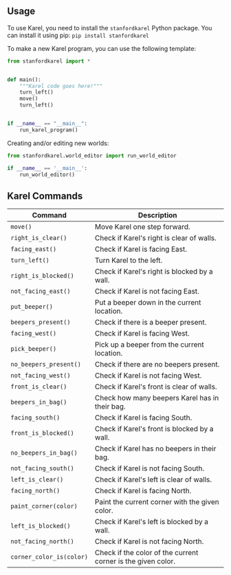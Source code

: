 ## Usage

To use Karel, you need to install the `stanfordkarel` Python package. You can install it using pip:
`pip install stanfordkarel`


To make a new Karel program, you can use the following template:

```python
from stanfordkarel import *


def main():
    """Karel code goes here!"""
    turn_left()
    move()
    turn_left()


if __name__ == "__main__":
    run_karel_program()
```    
    
Creating and/or editing new worlds:

```python
from stanfordkarel.world_editor import run_world_editor

if __name__ == '__main__':
    run_world_editor()
```


## Karel Commands

| Command                  | Description                                  |
|--------------------------|--------------------------------------------|
| `move()`                 | Move Karel one step forward.                |
| `right_is_clear()`       | Check if Karel's right is clear of walls.   |
| `facing_east()`          | Check if Karel is facing East.              |
| `turn_left()`            | Turn Karel to the left.                     |
| `right_is_blocked()`     | Check if Karel's right is blocked by a wall.|
| `not_facing_east()`      | Check if Karel is not facing East.          |
| `put_beeper()`           | Put a beeper down in the current location.  |
| `beepers_present()`      | Check if there is a beeper present.         |
| `facing_west()`          | Check if Karel is facing West.              |
| `pick_beeper()`          | Pick up a beeper from the current location. |
| `no_beepers_present()`   | Check if there are no beepers present.      |
| `not_facing_west()`      | Check if Karel is not facing West.          |
| `front_is_clear()`       | Check if Karel's front is clear of walls.   |
| `beepers_in_bag()`       | Check how many beepers Karel has in their bag.|
| `facing_south()`         | Check if Karel is facing South.             |
| `front_is_blocked()`     | Check if Karel's front is blocked by a wall.|
| `no_beepers_in_bag()`    | Check if Karel has no beepers in their bag. |
| `not_facing_south()`     | Check if Karel is not facing South.         |
| `left_is_clear()`        | Check if Karel's left is clear of walls.    |
| `facing_north()`         | Check if Karel is facing North.             |
| `paint_corner(color)`    | Paint the current corner with the given color.|
| `left_is_blocked()`      | Check if Karel's left is blocked by a wall. |
| `not_facing_north()`     | Check if Karel is not facing North.         |
| `corner_color_is(color)` | Check if the color of the current corner is the given color. |
